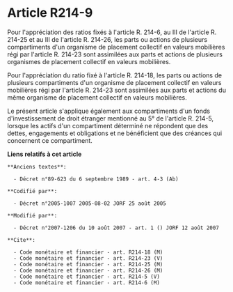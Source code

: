 # Article R214-9

Pour l'appréciation des ratios fixés à l'article R. 214-6, au III de l'article R. 214-25 et au III de l'article R. 214-26,
les parts ou actions de plusieurs compartiments d'un organisme de placement collectif en valeurs mobilières régi par
l'article R. 214-23 sont assimilées aux parts et actions de plusieurs organismes de placement collectif en valeurs
mobilières.

Pour l'appréciation du ratio fixé à l'article R. 214-18, les parts ou actions de plusieurs compartiments d'un organisme de
placement collectif en valeurs mobilières régi par l'article R. 214-23 sont assimilées aux parts et actions du même organisme
de placement collectif en valeurs mobilières.

Le présent article s'applique également aux compartiments d'un fonds d'investissement de droit étranger mentionné au 5° de
l'article R. 214-5, lorsque les actifs d'un compartiment déterminé ne répondent que des dettes, engagements et obligations et
ne bénéficient que des créances qui concernent ce compartiment.

**Liens relatifs à cet article**

	**Anciens textes**:

	  - Décret n°89-623 du 6 septembre 1989 - art. 4-3 (Ab)

	**Codifié par**:

	  - Décret n°2005-1007 2005-08-02 JORF 25 août 2005

	**Modifié par**:

	  - Décret n°2007-1206 du 10 août 2007 - art. 1 () JORF 12 août 2007

	**Cite**:

	  - Code monétaire et financier - art. R214-18 (M)
	  - Code monétaire et financier - art. R214-23 (V)
	  - Code monétaire et financier - art. R214-25 (M)
	  - Code monétaire et financier - art. R214-26 (M)
	  - Code monétaire et financier - art. R214-5 (V)
	  - Code monétaire et financier - art. R214-6 (M)
